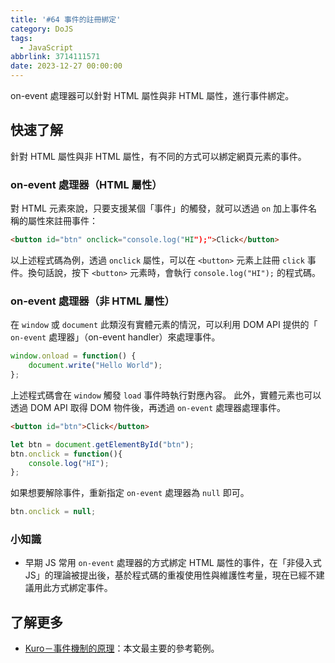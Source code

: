 ```yaml
---
title: '#64 事件的註冊綁定'
category: DoJS
tags:
  - JavaScript
abbrlink: 3714111571
date: 2023-12-27 00:00:00
---
```

on-event 處理器可以針對 HTML 屬性與非 HTML 屬性，進行事件綁定。
<!--more-->
## 快速了解
針對 HTML 屬性與非 HTML 屬性，有不同的方式可以綁定網頁元素的事件。
### on-event 處理器（HTML 屬性）
對 HTML 元素來說，只要支援某個「事件」的觸發，就可以透過 `on` 加上事件名稱的屬性來註冊事件：
```html
<button id="btn" onclick="console.log("HI");">Click</button>
```
以上述程式碼為例，透過 `onclick` 屬性，可以在 `<button>` 元素上註冊 `click` 事件。換句話說，按下 `<button>` 元素時，會執行 `console.log("HI");` 的程式碼。
### on-event 處理器（非 HTML 屬性）
在 `window` 或 `document` 此類沒有實體元素的情況，可以利用 DOM API 提供的「 `on-event` 處理器」（on-event handler）來處理事件。
```jsx
window.onload = function() {
	document.write("Hello World");
};
```
上述程式碼會在 `window` 觸發 `load` 事件時執行對應內容。
此外，實體元素也可以透過 DOM API 取得 DOM 物件後，再透過 `on-event` 處理器處理事件。
```html
<button id="btn">Click</button>
```
```jsx
let btn = document.getElementById("btn");
btn.onclick = function(){
	console.log("HI");
};
```
如果想要解除事件，重新指定 `on-event` 處理器為 `null` 即可。
```jsx
btn.onclick = null;
```
### 小知識
- 早期 JS 常用 `on-event` 處理器的方式綁定 HTML 屬性的事件，在「非侵入式 JS」的理論被提出後，基於程式碼的重複使用性與維護性考量，現在已經不建議用此方式綁定事件。
## 了解更多
- [Kuro－事件機制的原理](https://ithelp.ithome.com.tw/articles/10191970)：本文最主要的參考範例。